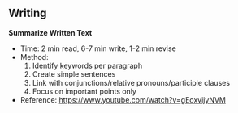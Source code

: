 <!-- ---
!-- Timestamp: 2025-09-25 22:48:43
!-- Author: ywatanabe
!-- File: /home/ywatanabe/proj/pte/03_W__summarize-written-text/README.md
!-- --- -->

## Writing
**Summarize Written Text**
- Time: 2 min read, 6-7 min write, 1-2 min revise
- Method:
  1. Identify keywords per paragraph
  2. Create simple sentences
  3. Link with conjunctions/relative pronouns/participle clauses
  4. Focus on important points only
- Reference: https://www.youtube.com/watch?v=gEoxvijyNVM

<!-- EOF -->